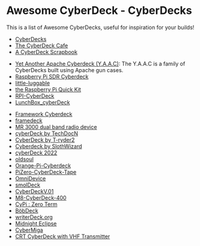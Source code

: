 <!-- ======================================== cyberdecks.md Start ======================================== -->


<!-- ------------------------------ Intro Start ------------------------------ -->

# Awesome CyberDeck - CyberDecks

This is a list of Awesome CyberDecks, useful for inspiration for your builds!

<!-- ------------------------------ Intro End ------------------------------ -->


<!-- ------------------------------ Lists Start ------------------------------ -->

- [CyberDecks](https://www.reddit.com/r/cyberDeck/)
- [The CyberDeck Cafe](https://cyberdeck.cafe/)
- [A CyberDeck Scrapbook](https://scrapbox.io/CYBERDECK/)

<!-- ------------------------------ Lists End ------------------------------ -->


<!-- ------------------------------ Gun Case Start ------------------------------ -->

- [Yet Another Apache Cyberdeck (Y.A.A.C)](https://www.reddit.com/r/cyberdeck/): The Y.A.A.C is a family of CyberDecks built using Apache gun cases.
- [Raspberry Pi SDR Cyberdeck](https://hackaday.io/project/174301-raspberry-pi-sdr-cyberdeck)
- [little-luggable](https://github.com/jbmorley/little-luggable)
- [the Raspberry Pi Quick Kit](https://www.doscher.com/the-raspberry-pi-quick-kit/)
- [RPI-CyberDeck](https://github.com/JFisch25200/RPI-CyberDeck)
- [LunchBox_cyberDeck](https://github.com/AndresBorray/LunchBox_cyberDeck)

<!-- ------------------------------ Gun Case End ------------------------------ -->


<!-- ------------------------------ Unsorted Start ------------------------------ -->

- [Framework Cyberdeck](https://github.com/BenMakesEverything/cyberdeck)
- [framedeck](https://github.com/brickbots/framedeck)
- [MR 3000 dual band radio device](https://parallax_punch.artstation.com/projects/XL6eL)
- [cyberDeck by TechDocN](https://github.com/TechDocN/cyberDeck)
- [CyberDeck by T-ryder2](https://github.com/T-ryder2/CyberDeck)
- [Cyberdeck by SlothWizard](https://github.com/Sloth-Wizard/CyberDeck)
- [cyberDeck 2022](https://github.com/wdbm/cyberDeck_2022)
- [oldsoul](https://github.com/rconjoe/oldsoul)
- [Orange-Pi-Cyberdeck](https://github.com/Skitz67/Orange-Pi-Cyberdeck)
- [PiZero-CyberDeck-Tape](https://github.com/krum04/PiZero-CyberDeck-Tape)
- [OmniDevice](https://github.com/spacecadet85/CyberDeck--OmniDevice)
- [smolDeck](https://github.com/cjdaly/smolDeck)
- [CyberDeckV.01](https://github.com/ailynux/CyberDeckV.01)
- [M8-CyberDeck-400](https://github.com/Omodaka9375/M8-CyberDeck-400)
- [CyPi : Zero Term](https://github.com/Infer4Y/CyPi-Zero-Term)
- [BöbDeck](https://github.com/BobGaemes/BobDeck)
- [writerDeck.org](https://github.com/brsloan/writerDeck)
- [Midnight Eclipse](https://github.com/paradoxzss/Project-Midnight-Eclipse)
- [CyberMiga](https://github.com/SquishVic/CyberMiga)
- [CRT CyberDeck with VHF Transmitter](https://www.reddit.com/r/cyberDeck/comments/1e2habi/my_first_cyberdeck/)

<!-- ------------------------------ Unsorted End ------------------------------ -->


<!-- ------------------------------ Outro Start ------------------------------ -->

<!-- ------------------------------ Outro End ------------------------------ -->


<!-- ======================================== cyberdecks.md End ======================================== -->
